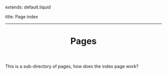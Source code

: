 extends: default.liquid

title: Page index

---

<header>

# Pages

</header>

This is a sub-directory of pages, how does the index page work?
